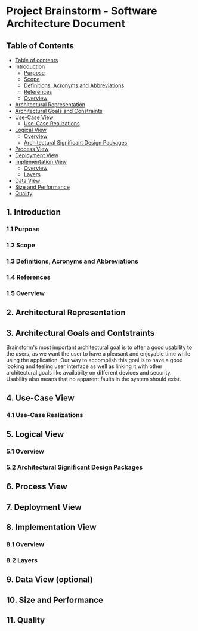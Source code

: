 # Project Brainstorm - Software Architecture Document

## Table of Contents
- [Table of contents](#table-of-contents)
- [Introduction](#1-introduction)
    - [Purpose](#11-purpose)
    - [Scope](#12-scope)
    - [Definitions, Acronyms and Abbreviations](#13-definitions-acronyms-and-abbreviations)
    - [References](#14-references)
    - [Overview](#15-overview)
- [Architectural Representation](#2-architectural-representation)
- [Architectural Goals and Constraints](#3-architectural-goals-and-contstraints)
- [Use-Case View](#4-use-case-view)
    - [Use-Case Realizations](#41-use-case-realizations)
- [Logical View](#5-logical-view)
    - [Overview](#51-overview)
    - [Architectural Significant Design Packages](#52-architectural-significant-design-packages)
- [Process View](#6-process-view)
- [Deployment View](#7-deployment-view)
- [Implementation View](#8-implementation-view)
    - [Overview](#81-overview)
    - [Layers](#82-layers)
- [Data View](#9-data-view-optional)
- [Size and Performance](#10-size-and-performance)
- [Quality](#11-quality)

## 1. Introduction

### 1.1 Purpose

### 1.2 Scope

### 1.3 Definitions, Acronyms and Abbreviations

### 1.4 References

### 1.5 Overview

## 2. Architectural Representation

## 3. Architectural Goals and Contstraints
Brainstorm's most important architectural goal is to offer a good usability to the users, as we want the user to have a pleasant and enjoyable time while using the application.
Our way to accomplish this goal is to have a good looking and feeling user interface as well as linking it with other architectural goals like availabilty on different devices and security.
Usability also means that no apparent faults in the system should exist.

## 4. Use-Case View

### 4.1 Use-Case Realizations

## 5. Logical View

### 5.1 Overview

### 5.2 Architectural Significant Design Packages

## 6. Process View

## 7. Deployment View

## 8. Implementation View

### 8.1 Overview

### 8.2 Layers

## 9. Data View (optional)

## 10. Size and Performance

## 11. Quality
